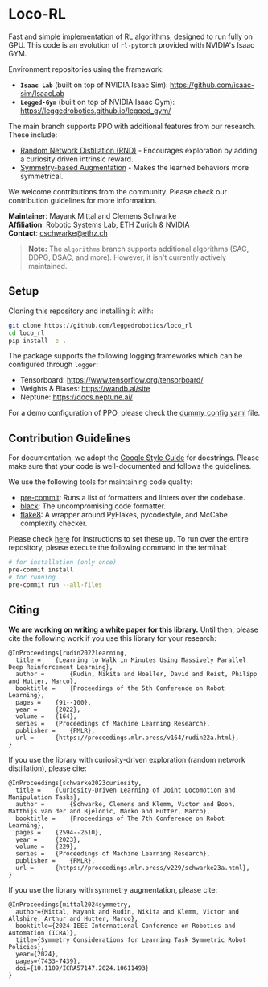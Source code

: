 # Loco-RL

Fast and simple implementation of RL algorithms, designed to run fully on GPU.
This code is an evolution of `rl-pytorch` provided with NVIDIA's Isaac GYM.

Environment repositories using the framework:

* **`Isaac Lab`** (built on top of NVIDIA Isaac Sim): https://github.com/isaac-sim/IsaacLab
* **`Legged-Gym`** (built on top of NVIDIA Isaac Gym): https://leggedrobotics.github.io/legged_gym/

The main branch supports PPO with additional features from our research.
These include:

* [Random Network Distillation (RND)](https://proceedings.mlr.press/v229/schwarke23a.html) - Encourages exploration by adding
  a curiosity driven intrinsic reward.
* [Symmetry-based Augmentation](https://arxiv.org/abs/2403.04359) - Makes the learned behaviors more symmetrical.

We welcome contributions from the community. Please check our contribution guidelines for more
information.

**Maintainer**: Mayank Mittal and Clemens Schwarke <br/>
**Affiliation**: Robotic Systems Lab, ETH Zurich & NVIDIA <br/>
**Contact**: cschwarke@ethz.ch

> **Note:** The `algorithms` branch supports additional algorithms (SAC, DDPG, DSAC, and more). However, it isn't currently actively maintained.


## Setup

Cloning this repository and installing it with:

```bash
git clone https://github.com/leggedrobotics/loco_rl
cd loco_rl
pip install -e .
```

The package supports the following logging frameworks which can be configured through `logger`:

* Tensorboard: https://www.tensorflow.org/tensorboard/
* Weights & Biases: https://wandb.ai/site
* Neptune: https://docs.neptune.ai/

For a demo configuration of PPO, please check the [dummy_config.yaml](config/dummy_config.yaml) file.


## Contribution Guidelines

For documentation, we adopt the [Google Style Guide](https://sphinxcontrib-napoleon.readthedocs.io/en/latest/example_google.html) for docstrings. Please make sure that your code is well-documented and follows the guidelines.

We use the following tools for maintaining code quality:

- [pre-commit](https://pre-commit.com/): Runs a list of formatters and linters over the codebase.
- [black](https://black.readthedocs.io/en/stable/): The uncompromising code formatter.
- [flake8](https://flake8.pycqa.org/en/latest/): A wrapper around PyFlakes, pycodestyle, and McCabe complexity checker.

Please check [here](https://pre-commit.com/#install) for instructions to set these up. To run over the entire repository, please execute the following command in the terminal:

```bash
# for installation (only once)
pre-commit install
# for running
pre-commit run --all-files
```

## Citing

**We are working on writing a white paper for this library.** Until then, please cite the following work
if you use this library for your research:

```text
@InProceedings{rudin2022learning,
  title = 	 {Learning to Walk in Minutes Using Massively Parallel Deep Reinforcement Learning},
  author =       {Rudin, Nikita and Hoeller, David and Reist, Philipp and Hutter, Marco},
  booktitle = 	 {Proceedings of the 5th Conference on Robot Learning},
  pages = 	 {91--100},
  year = 	 {2022},
  volume = 	 {164},
  series = 	 {Proceedings of Machine Learning Research},
  publisher =    {PMLR},
  url = 	 {https://proceedings.mlr.press/v164/rudin22a.html},
}
```

If you use the library with curiosity-driven exploration (random network distillation), please cite:

```text
@InProceedings{schwarke2023curiosity,
  title = 	 {Curiosity-Driven Learning of Joint Locomotion and Manipulation Tasks},
  author =       {Schwarke, Clemens and Klemm, Victor and Boon, Matthijs van der and Bjelonic, Marko and Hutter, Marco},
  booktitle = 	 {Proceedings of The 7th Conference on Robot Learning},
  pages = 	 {2594--2610},
  year = 	 {2023},
  volume = 	 {229},
  series = 	 {Proceedings of Machine Learning Research},
  publisher =    {PMLR},
  url = 	 {https://proceedings.mlr.press/v229/schwarke23a.html},
}
```

If you use the library with symmetry augmentation, please cite:

```text
@InProceedings{mittal2024symmetry,
  author={Mittal, Mayank and Rudin, Nikita and Klemm, Victor and Allshire, Arthur and Hutter, Marco},
  booktitle={2024 IEEE International Conference on Robotics and Automation (ICRA)},
  title={Symmetry Considerations for Learning Task Symmetric Robot Policies},
  year={2024},
  pages={7433-7439},
  doi={10.1109/ICRA57147.2024.10611493}
}
```
